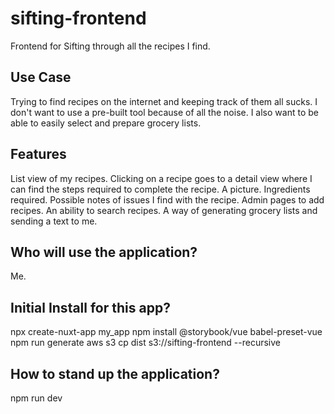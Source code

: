 # sifting-frontend

Frontend for Sifting through all the recipes I find.

## Use Case

Trying to find recipes on the internet and keeping track of them all sucks. I don't want to use a pre-built tool because of all the noise.
I also want to be able to easily select and prepare grocery lists.

## Features

List view of my recipes.
Clicking on a recipe goes to a detail view where I can find the steps required to complete the recipe. A picture. Ingredients required. Possible notes of issues I find with the recipe.
Admin pages to add recipes.
An ability to search recipes.
A way of generating grocery lists and sending a text to me.

## Who will use the application?

Me.

## Initial Install for this app?

npx create-nuxt-app my_app
npm install @storybook/vue babel-preset-vue
npm run generate
aws s3 cp dist s3://sifting-frontend --recursive

## How to stand up the application?

npm run dev
